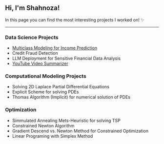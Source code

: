 ## Hi, I'm Shahnoza!
In this page you can find the most interesting projects I worked on! ✨

---

### Data Science Projects
* [Multiclass Modeling for Income Prediction](https://github.com/shahnoza871/glopop-s-multiclass-modeling/tree/master)
* Credit Fraud Detection
* LLM Deployment for Sensitive Financial Data Analysis <!-- (data must remain confidential) -->
* [YouTube Video Summarizer](https://github.com/shahnoza871/video-summarizer)

 ### Computational Modeling Projects
 * Solving 2D Laplace Partial Differential Equations
 * Explicit Scheme for solving PDEs
 * Thomas Algorithm (Implicit) for numerical solution of PDEs

 ### Optimization
 * Simmulated Annealing Mets-Heuristic for solving TSP
 * Constrained Newton Algorithm
 * Gradient Descend vs. Newton Method for Constrained Optimization
 * Linear Programing with Simplex Method 
